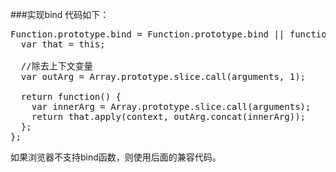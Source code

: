 ###实现bind
代码如下：  
<pre>
Function.prototype.bind = Function.prototype.bind || function (context) {
  var that = this;

  //除去上下文变量
  var outArg = Array.prototype.slice.call(arguments, 1);

  return function() {
    var innerArg = Array.prototype.slice.call(arguments);
    return that.apply(context, outArg.concat(innerArg));
  };
};
</pre>
如果浏览器不支持bind函数，则使用后面的兼容代码。